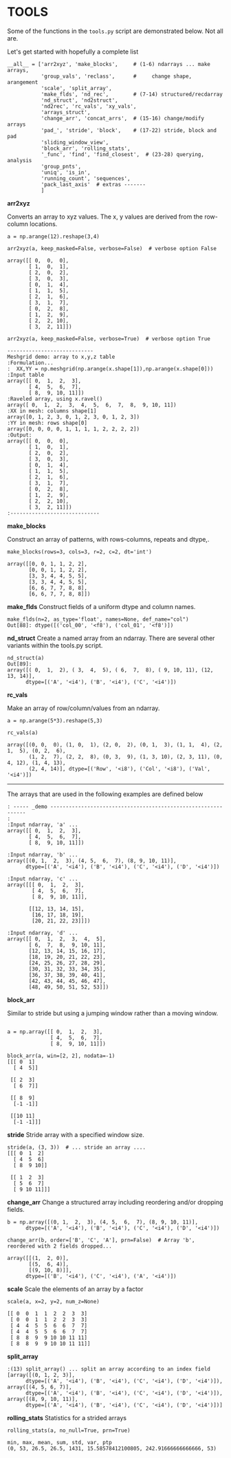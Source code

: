 TOOLS
=====


Some of the functions in the `tools.py` script are demonstrated below.
Not all are.

Let's get started with hopefully a complete list

```
__all__ = ['arr2xyz', 'make_blocks',     # (1-6) ndarrays ... make arrays,
           'group_vals', 'reclass',      #     change shape, arangement
           'scale', 'split_array',
           'make_flds', 'nd_rec',        # (7-14) structured/recdarray
           'nd_struct', 'nd2struct',
           'nd2rec', 'rc_vals', 'xy_vals',
           'arrays_struct',
           'change_arr', 'concat_arrs',  # (15-16) change/modify arrays
           'pad_', 'stride', 'block',    # (17-22) stride, block and pad
           'sliding_window_view',
           'block_arr', 'rolling_stats',
           '_func', 'find', 'find_closest',  # (23-28) querying, analysis
           'group_pnts',
           'uniq', 'is_in',
           'running_count', 'sequences',
           'pack_last_axis'  # extras -------
           ]
```

**arr2xyz**

Converts an array to xyz values.  The x, y values are derived from the row-column locations.
```
a = np.arange(12).reshape(3,4)

arr2xyz(a, keep_masked=False, verbose=False)  # verbose option False
 
array([[ 0,  0,  0],
       [ 1,  0,  1],
       [ 2,  0,  2],
       [ 3,  0,  3],
       [ 0,  1,  4],
       [ 1,  1,  5],
       [ 2,  1,  6],
       [ 3,  1,  7],
       [ 0,  2,  8],
       [ 1,  2,  9],
       [ 2,  2, 10],
       [ 3,  2, 11]])

arr2xyz(a, keep_masked=False, verbose=True)  # verbose option True

----------------------------
Meshgrid demo: array to x,y,z table
:Formulation...
:  XX,YY = np.meshgrid(np.arange(x.shape[1]),np.arange(x.shape[0]))
:Input table
array([[ 0,  1,  2,  3],
       [ 4,  5,  6,  7],
       [ 8,  9, 10, 11]])
:Raveled array, using x.ravel()
array([ 0,  1,  2,  3,  4,  5,  6,  7,  8,  9, 10, 11])
:XX in mesh: columns shape[1]
array([0, 1, 2, 3, 0, 1, 2, 3, 0, 1, 2, 3])
:YY in mesh: rows shape[0]
array([0, 0, 0, 0, 1, 1, 1, 1, 2, 2, 2, 2])
:Output:
array([[ 0,  0,  0],
       [ 1,  0,  1],
       [ 2,  0,  2],
       [ 3,  0,  3],
       [ 0,  1,  4],
       [ 1,  1,  5],
       [ 2,  1,  6],
       [ 3,  1,  7],
       [ 0,  2,  8],
       [ 1,  2,  9],
       [ 2,  2, 10],
       [ 3,  2, 11]])
:-----------------------------

```
**make_blocks**

Construct an array of patterns, with rows-columns, repeats and dtype,.

```
make_blocks(rows=3, cols=3, r=2, c=2, dt='int')

array([[0, 0, 1, 1, 2, 2],
       [0, 0, 1, 1, 2, 2],
       [3, 3, 4, 4, 5, 5],
       [3, 3, 4, 4, 5, 5],
       [6, 6, 7, 7, 8, 8],
       [6, 6, 7, 7, 8, 8]])

```
**make_flds**
Construct fields of a uniform dtype and column names.
```
make_flds(n=2, as_type='float', names=None, def_name="col")
Out[88]: dtype([('col_00', '<f8'), ('col_01', '<f8')])
```

**nd_struct**
Create a named array from an ndarray.  There are several other variants within the tools.py script.
```
nd_struct(a)
Out[89]: 
array([( 0,  1,  2), ( 3,  4,  5), ( 6,  7,  8), ( 9, 10, 11), (12, 13, 14)],
      dtype=[('A', '<i4'), ('B', '<i4'), ('C', '<i4')])
```

**rc_vals**

Make an array of row/column/values from an ndarray.

```
a = np.arange(5*3).reshape(5,3)

rc_vals(a)

array([(0, 0,  0), (1, 0,  1), (2, 0,  2), (0, 1,  3), (1, 1,  4), (2, 1,  5), (0, 2,  6),
       (1, 2,  7), (2, 2,  8), (0, 3,  9), (1, 3, 10), (2, 3, 11), (0, 4, 12), (1, 4, 13),
       (2, 4, 14)], dtype=[('Row', '<i8'), ('Col', '<i8'), ('Val', '<i4')])

```


-----

The arrays that are used in the following examples are defined below

```
: ----- _demo --------------------------------------------------------------
:
:Input ndarray, 'a' ...
array([[ 0,  1,  2,  3],
       [ 4,  5,  6,  7],
       [ 8,  9, 10, 11]])

:Input ndarray, 'b' ...
array([(0, 1,  2,  3), (4, 5,  6,  7), (8, 9, 10, 11)],
      dtype=[('A', '<i4'), ('B', '<i4'), ('C', '<i4'), ('D', '<i4')])

:Input ndarray, 'c' ...
array([[[ 0,  1,  2,  3],
        [ 4,  5,  6,  7],
        [ 8,  9, 10, 11]],

       [[12, 13, 14, 15],
        [16, 17, 18, 19],
        [20, 21, 22, 23]]])

:Input ndarray, 'd' ...
array([[ 0,  1,  2,  3,  4,  5],
       [ 6,  7,  8,  9, 10, 11],
       [12, 13, 14, 15, 16, 17],
       [18, 19, 20, 21, 22, 23],
       [24, 25, 26, 27, 28, 29],
       [30, 31, 32, 33, 34, 35],
       [36, 37, 38, 39, 40, 41],
       [42, 43, 44, 45, 46, 47],
       [48, 49, 50, 51, 52, 53]])

```

**block_arr**

Similar to stride but using a jumping window rather than a moving window.

```

a = np.array([[ 0,  1,  2,  3],
              [ 4,  5,  6,  7],
              [ 8,  9, 10, 11]])

block_arr(a, win=[2, 2], nodata=-1)
[[[ 0  1]
  [ 4  5]]

 [[ 2  3]
  [ 6  7]]

 [[ 8  9]
  [-1 -1]]

 [[10 11]
  [-1 -1]]]
```

**stride**
Stride array with a specified window size.
```
stride(a, (3, 3))  # ... stride an array ....
[[[ 0  1  2]
  [ 4  5  6]
  [ 8  9 10]]

 [[ 1  2  3]
  [ 5  6  7]
  [ 9 10 11]]]
```

**change_arr**
Change a structured array including reordering and/or dropping fields.

```
b = np.array([(0, 1,  2,  3), (4, 5,  6,  7), (8, 9, 10, 11)],
      dtype=[('A', '<i4'), ('B', '<i4'), ('C', '<i4'), ('D', '<i4')])

change_arr(b, order=['B', 'C', 'A'], prn=False)  # Array 'b', reordered with 2 fields dropped...

array([[(1,  2, 0)],
       [(5,  6, 4)],
       [(9, 10, 8)]],
      dtype=[('B', '<i4'), ('C', '<i4'), ('A', '<i4')])

```
**scale**
Scale the elements of an array by a factor

```
scale(a, x=2, y=2, num_z=None)

[[ 0  0  1  1  2  2  3  3]
 [ 0  0  1  1  2  2  3  3]
 [ 4  4  5  5  6  6  7  7]
 [ 4  4  5  5  6  6  7  7]
 [ 8  8  9  9 10 10 11 11]
 [ 8  8  9  9 10 10 11 11]]
```

**split_array**
```
:(13) split_array() ... split an array according to an index field
[array([(0, 1, 2, 3)],
      dtype=[('A', '<i4'), ('B', '<i4'), ('C', '<i4'), ('D', '<i4')]), array([(4, 5, 6, 7)],
      dtype=[('A', '<i4'), ('B', '<i4'), ('C', '<i4'), ('D', '<i4')]), array([(8, 9, 10, 11)],
      dtype=[('A', '<i4'), ('B', '<i4'), ('C', '<i4'), ('D', '<i4')])]
```

**rolling_stats**
Statistics for a strided arrays
```
rolling_stats(a, no_null=True, prn=True)

min, max, mean, sum, std, var, ptp
(0, 53, 26.5, 26.5, 1431, 15.58578412100805, 242.91666666666666, 53)
```

